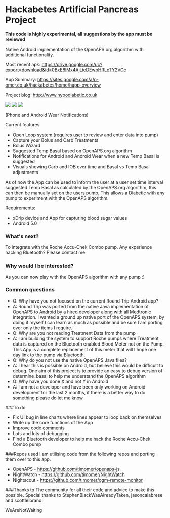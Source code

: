 # Hackabetes Artificial Pancreas Project
**This code is highly experimental, all suggestions by the app must be reviewed**

Native Android implementation of the OpenAPS.org algorithm with additional functionality.

Most recent apk: https://drive.google.com/uc?export=download&id=0BxE8lMx4AjLieDEwbHRLcTY2VGc

App Summary: https://sites.google.com/a/n-omer.co.uk/hackabetes/home/happ-overview

Project blog: http://www.hypodiabetic.co.uk

![](https://github.com/timomer/HAPP/blob/master/screenshot.png)
![](https://github.com/timomer/HAPP/blob/master/wear-screen.png)
![](https://github.com/timomer/HAPP/blob/master/wear-set-temp.png)

(Phone and Android Wear Notifications)

Current features:
* Open Loop system (requires user to review and enter data into pump)
* Capture your Bolus and Carb Treatments
* Bolus Wizard
* Suggested Temp Basal based on OpenAPS.org algorithm
* Notifications for Android and Android Wear when a new Temp Basal is suggested
* Visuals showing Carb and IOB over time and Basal vs Temp Basal adjustments

As of now the App can be used to inform the user at a user set time interval suggested Temp Basal as calculated by the OpenAPS.org algorithm, this can then be manually set on the users pump.
This allows a Diabetic with any pump to experiment with the OpenAPS algorithm.

Requirements:
* xDrip device and App for capturing blood sugar values
* Android 5.0

### What's next?
To integrate with the Roche Accu-Chek Combo pump. Any experience hacking Bluetooth? Please contact me.

### Why would I be interested?
As you can now play with the OpenAPS algorithm with any pump :)

### Common questions
* Q: Why have you not focused on the current Round Trip Android app?
* A: Round Trip was ported from the native Java implementation of OpenAPS to Android by a hired developer along with all Medtronic integration. I wanted a ground up native port of the OpenAPS system, by doing it myself I can learn as much as possible and be sure I am porting over only the items I require.
* Q: Why are you not reading Treatment Data from the pump
* A: I am building the system to support Roche pumps where Treatment data is captured on the Bluetooth enabled Blood Meter not on the Pump. This App is a complete replacement of this meter that will I hope one day link to the pump via Bluetooth.
* Q: Why do you not use the native OpenAPS Java files?
* A: I hear this is possible on Android, but believe this would be difficult to debug. One aim of this project is to provide an easy to debug version of determine_basal to help me understand the OpenAPS algorithm
* Q: Why have you done X and not Y in Android
* A: I am not a developer and have been only working on Android development for the last 2 months, if there is a better way to do something please do let me know

###To do
* Fix UI bug in line charts where lines appear to loop back on themselves
* Write up the core functions of the App
* Improve code comments
* Lots and lots of debugging
* Find a Bluetooth developer to help me hack the Roche Accu-Chek Combo pump

###Repos used
I am utilising code from the following repos and porting them over to this app.
* OpenAPS - https://github.com/timomer/openaps-js
* NightWatch - https://github.com/timomer/NightWatch
* Nightscout - https://github.com/timomer/cgm-remote-monitor

###Thanks to
The community for all their code and advice to make this possible. Special thanks to StephenBlackWasAlreadyTaken, jasoncalabrese and scottleibrand.

WeAreNotWaiting
